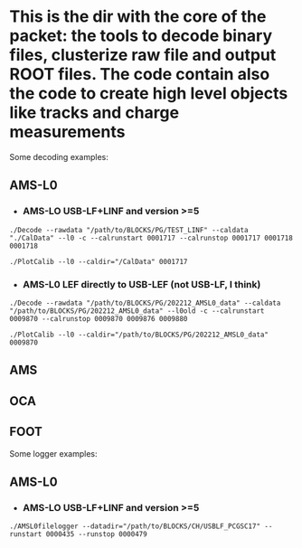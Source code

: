 # This is the dir with the core of the packet: the tools to decode binary files, clusterize raw file and output ROOT files. The code contain also the code to create high level objects like tracks and charge measurements

Some decoding examples:

## AMS-L0

- ### AMS-LO USB-LF+LINF and version >=5
```
./Decode --rawdata "/path/to/BLOCKS/PG/TEST_LINF" --caldata "./CalData" --l0 -c --calrunstart 0001717 --calrunstop 0001717 0001718 0001718
```
```
./PlotCalib --l0 --caldir="/CalData" 0001717
```

- ### AMS-L0 LEF directly to USB-LEF (not USB-LF, I think)
```
./Decode --rawdata "/path/to/BLOCKS/PG/202212_AMSL0_data" --caldata "/path/to/BLOCKS/PG/202212_AMSL0_data" --l0old -c --calrunstart 0009870 --calrunstop 0009870 0009876 0009880
```
```
./PlotCalib --l0 --caldir="/path/to/BLOCKS/PG/202212_AMSL0_data" 0009870
```

## AMS

## OCA

## FOOT

Some logger examples:

## AMS-L0

- ### AMS-LO USB-LF+LINF and version >=5
```
./AMSL0filelogger --datadir="/path/to/BLOCKS/CH/USBLF_PCGSC17" --runstart 0000435 --runstop 0000479
```
